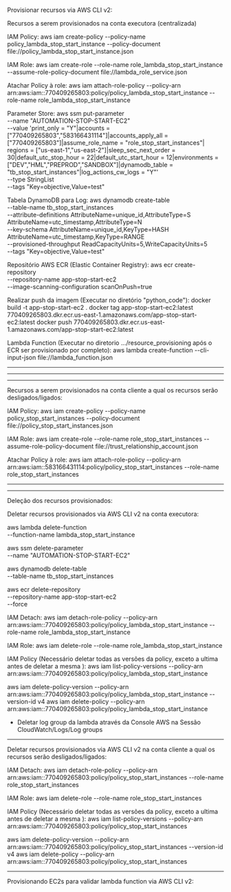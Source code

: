 
Provisionar recursos via AWS CLI v2:

Recursos a serem provisionados na conta executora (centralizada)

IAM Policy:
aws iam create-policy --policy-name policy_lambda_stop_start_instance --policy-document file://policy_lambda_stop_start_instance.json

IAM Role:
aws iam create-role --role-name role_lambda_stop_start_instance --assume-role-policy-document file://lambda_role_service.json

Atachar Policy à role:
aws iam attach-role-policy --policy-arn arn:aws:iam::770409265803:policy/policy_lambda_stop_start_instance --role-name role_lambda_stop_start_instance


Parameter Store:
aws ssm put-parameter \
    --name "AUTOMATION-STOP-START-EC2" \
    --value 'print_only = "Y"|accounts = ["770409265803","583166431114"]|accounts_apply_all = ["770409265803"]|assume_role_name = "role_stop_start_instances"| regions = ["us-east-1","us-east-2"]|sleep_sec_next_order = 30|default_utc_stop_hour = 22|default_utc_start_hour = 12|environments = ["DEV","HML","PREPROD","SANDBOX"]|dynamodb_table = "tb_stop_start_instances"|log_actions_cw_logs = "Y"' \
    --type StringList \
    --tags "Key=objective,Value=test" 

Tabela DynamoDB para Log:
aws dynamodb create-table \
    --table-name tb_stop_start_instances \
    --attribute-definitions AttributeName=unique_id,AttributeType=S AttributeName=utc_timestamp,AttributeType=N \
    --key-schema AttributeName=unique_id,KeyType=HASH AttributeName=utc_timestamp,KeyType=RANGE \
    --provisioned-throughput ReadCapacityUnits=5,WriteCapacityUnits=5 \
    --tags "Key=objective,Value=test" 

Repositório AWS ECR (Elastic Container Registry):
aws ecr create-repository \
    --repository-name app-stop-start-ec2 \
    --image-scanning-configuration scanOnPush=true

Realizar push da imagem (Executar no diretório "python_code"):
docker build -t app-stop-start-ec2 .
docker tag app-stop-start-ec2:latest 770409265803.dkr.ecr.us-east-1.amazonaws.com/app-stop-start-ec2:latest
docker push 770409265803.dkr.ecr.us-east-1.amazonaws.com/app-stop-start-ec2:latest

Lambda Function (Executar no diretorio .../resource_provisioning após o ECR ser provisionado por completo):
aws lambda create-function --cli-input-json file://lambda_function.json

******************************************************************************



************************************************************************************************************************************************************
************************************************************************************************************************************************************

Recursos a serem provisionados na conta cliente a qual os recursos serão desligados/ligados:

IAM Policy:
aws iam create-policy --policy-name policy_stop_start_instances --policy-document file://policy_stop_start_instances.json

IAM Role:
aws iam create-role --role-name role_stop_start_instances --assume-role-policy-document file://trust_relationship_account.json

Atachar Policy à role:
aws iam attach-role-policy --policy-arn arn:aws:iam::583166431114:policy/policy_stop_start_instances --role-name role_stop_start_instances


************************************************************************************************************************************************************
************************************************************************************************************************************************************
Deleção dos recursos provisionados:

Deletar recursos provisionados via AWS CLI v2 na conta executora:


aws lambda delete-function \
    --function-name lambda_stop_start_instance

aws ssm delete-parameter \
    --name "AUTOMATION-STOP-START-EC2"
    
aws dynamodb delete-table \
    --table-name tb_stop_start_instances

aws ecr delete-repository \
    --repository-name app-stop-start-ec2 \
    --force

IAM Detach:
aws iam detach-role-policy --policy-arn arn:aws:iam::770409265803:policy/policy_lambda_stop_start_instance --role-name role_lambda_stop_start_instance

IAM Role:
aws iam delete-role --role-name role_lambda_stop_start_instance

IAM Policy (Necessário deletar todas as versões da policy, exceto a ultima antes de deletar a mesma ):
aws iam list-policy-versions --policy-arn arn:aws:iam::770409265803:policy/policy_lambda_stop_start_instance

aws iam delete-policy-version --policy-arn arn:aws:iam::770409265803:policy/policy_lambda_stop_start_instance --version-id v4
aws iam delete-policy --policy-arn arn:aws:iam::770409265803:policy/policy_lambda_stop_start_instance

* Deletar log group da lambda através da Console AWS na Sessão CloudWatch/Logs/Log groups


************************************************************************************************************************************************************

Deletar recursos provisionados via AWS CLI v2 na conta cliente a qual os recursos serão desligados/ligados:

IAM Detach:
aws iam detach-role-policy --policy-arn arn:aws:iam::770409265803:policy/policy_stop_start_instances --role-name role_stop_start_instances

IAM Role:
aws iam delete-role --role-name role_stop_start_instances

IAM Policy (Necessário deletar todas as versões da policy, exceto a ultima antes de deletar a mesma ):
aws iam list-policy-versions --policy-arn arn:aws:iam::770409265803:policy/policy_stop_start_instances

aws iam delete-policy-version --policy-arn arn:aws:iam::770409265803:policy/policy_stop_start_instances --version-id v4
aws iam delete-policy --policy-arn arn:aws:iam::770409265803:policy/policy_stop_start_instances


******************************************************************************

Provisionando EC2s para validar lambda function via AWS CLI v2:

